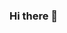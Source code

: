 ### Hi there 👋

<!--
**Tasyai7/Tasyai7** is a ✨ _special_ ✨ repository because its `README.md` (this file) appears on your GitHub profile.

Here are some ideas to get you started:

- 🔭 I’m currently working on my program project
- 🌱 I’m currently learning data structure material
- 👯 I’m looking to collaborate on the tech world
- 🤔 I’m looking for help with collaborating through the media
- 💬 Ask me about what you need
- 📫 How to reach me: text me
- 😄 Pronouns: 'hoal'
- ⚡ Fun fact: goals
-->
